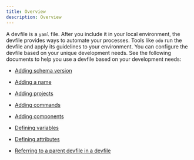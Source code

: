 ```yaml
---
title: Overview
description: Overview
---
```


A devfile is a `yaml` file. After you include it in your local
environment, the devfile provides ways to automate your processes. Tools
like `odo` run the devfile and apply its guidelines to your environment.
You can configure the devfile based on your unique development needs.
See the following documents to help you use a devfile based on your
development needs:

- [Adding schema version](./versions)

- [Adding a name](./metadata)

- [Adding projects](./adding-projects)

- [Adding commands](./adding-commands)

- [Adding components](./adding-components)

- [Defining variables](./defining-variables)

- [Defining attributes](./defining-attributes)

- [Referring to a parent devfile in a devfile](./referring-to-a-parent-devfile)
